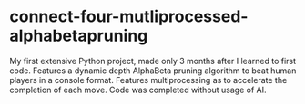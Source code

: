 # connect-four-mutliprocessed-alphabetapruning
My first extensive Python project, made only 3 months after I learned to first code. Features a dynamic depth AlphaBeta pruning algorithm to beat human players in a console format. Features multiprocessing as to accelerate the completion of each move. Code was completed without usage of AI.
